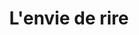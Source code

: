 ---
layout: work
title: L'envie de rire
inst: soprano and orchestra
#image: /assets/images/placeholder-2.jpg
---